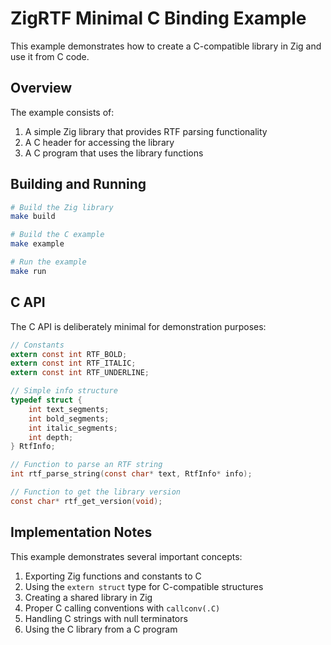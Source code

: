 # ZigRTF Minimal C Binding Example

This example demonstrates how to create a C-compatible library in Zig and use it from C code.

## Overview

The example consists of:

1. A simple Zig library that provides RTF parsing functionality
2. A C header for accessing the library
3. A C program that uses the library functions

## Building and Running

```bash
# Build the Zig library
make build

# Build the C example
make example

# Run the example
make run
```

## C API

The C API is deliberately minimal for demonstration purposes:

```c
// Constants
extern const int RTF_BOLD;
extern const int RTF_ITALIC;
extern const int RTF_UNDERLINE;

// Simple info structure
typedef struct {
    int text_segments;
    int bold_segments;
    int italic_segments;
    int depth;
} RtfInfo;

// Function to parse an RTF string
int rtf_parse_string(const char* text, RtfInfo* info);

// Function to get the library version
const char* rtf_get_version(void);
```

## Implementation Notes

This example demonstrates several important concepts:

1. Exporting Zig functions and constants to C
2. Using the `extern struct` type for C-compatible structures
3. Creating a shared library in Zig
4. Proper C calling conventions with `callconv(.C)`
5. Handling C strings with null terminators
6. Using the C library from a C program